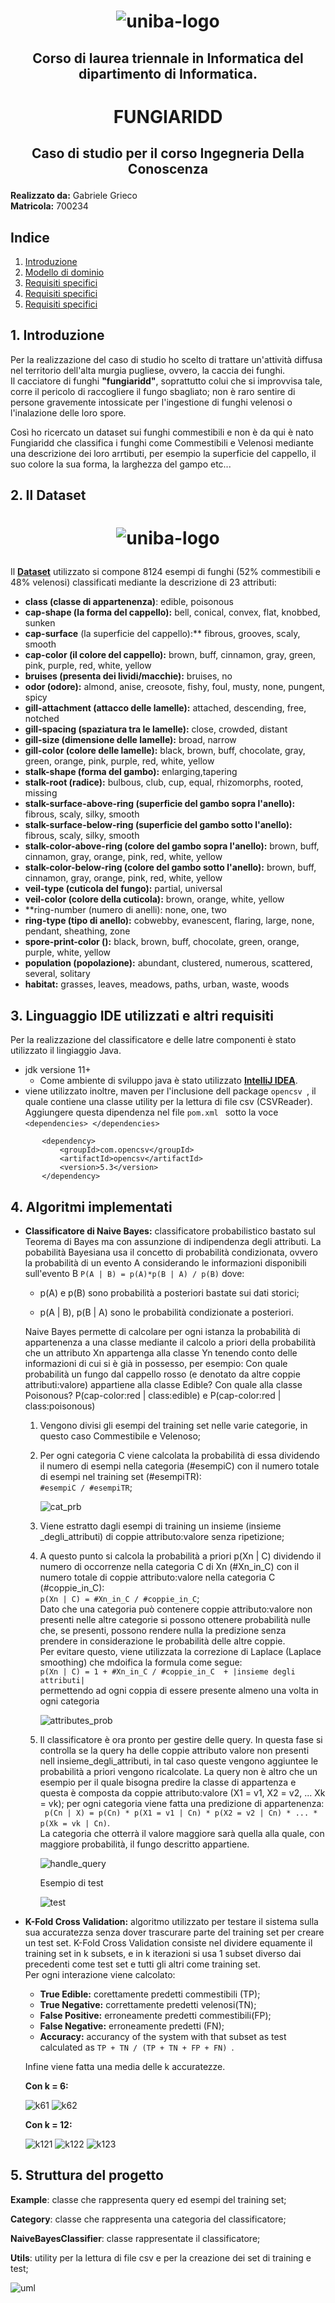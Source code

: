 
# <p style="text-align: center;">  ![uniba-logo](./res/img/uniba-logo.jpg)</p>

## <p style="text-align: center;"> Corso di laurea triennale in Informatica del dipartimento di Informatica.</p>


# <p style="text-align: center;">  FUNGIARIDD</p>

## <p style="text-align: center;">  Caso di studio per il corso Ingegneria Della Conoscenza</p>

**Realizzato da:** Gabriele Grieco\
**Matricola:** 700234


## Indice
 1. [Introduzione](#1introduzione)
 2. [Modello di dominio](#2il-dataset)
 3. [Requisiti specifici](#3linguaggio-ide-utilizzati-e-altri.requisiti)
 4. [Requisiti specifici](#4algoritmi-implementati)
 5. [Requisiti specifici](#5struttura-del-progetto)




 ## 1.  Introduzione
Per la realizzazione del caso di studio ho scelto di trattare un'attività diffusa nel territorio dell'alta murgia pugliese, ovvero, la caccia dei funghi.\
 Il cacciatore di funghi **"fungiaridd"**, soprattutto colui che si improvvisa tale, corre il pericolo di raccogliere il fungo sbagliato; non è raro sentire di persone gravemente intossicate per l'ingestione di funghi velenosi o l'inalazione delle loro spore.

 Così ho ricercato un dataset sui funghi commestibili e non è da qui è nato Fungiaridd che classifica i funghi come Commestibili e Velenosi mediante una descrizione dei loro arrtibuti, per esempio la superficie del cappello, il suo colore la sua forma, la larghezza del gampo etc...

 ## 2. Il Dataset 

# <p style="text-align: center;">  ![uniba-logo](./res/img/dataset.png)</p>

Il [**Dataset**](https://www.kaggle.com/hatterasdunton/mushroom-classification-updated-dataset/) utilizzato si compone 8124 esempi di funghi (52% commestibili e 48% velenosi) classificati mediante la descrizione di 23 attributi:

- **class (classe di appartenenza)**: edible, poisonous
- **cap-shape (la forma del cappello):** bell, conical, convex, flat, knobbed, sunken
- **cap-surface** (la superficie del cappello):** fibrous, grooves, scaly, smooth
- **cap-color (il colore del cappello):** brown, buff, cinnamon, gray, green, pink, purple, red, white, yellow
- **bruises (presenta dei lividi/macchie):** bruises, no
- **odor (odore):** almond, anise, creosote, fishy, foul, musty, none, pungent, spicy
- **gill-attachment (attacco delle lamelle):** attached, descending, free, notched
- **gill-spacing (spaziatura tra le lamelle):** close, crowded, distant
- **gill-size (dimensione delle lamelle):** broad, narrow
- **gill-color (colore delle lamelle):** black, brown, buff, chocolate, gray, green, orange, pink, purple, red, white, yellow
- **stalk-shape (forma del gambo):** enlarging,tapering
- **stalk-root (radice):** bulbous, club, cup, equal, rhizomorphs, rooted, missing
- **stalk-surface-above-ring (superficie del gambo sopra l'anello):** fibrous, scaly, silky, smooth
- **stalk-surface-below-ring (superficie del gambo sotto l'anello):** fibrous, scaly, silky, smooth
- **stalk-color-above-ring (colore del gambo sopra l'anello):** brown, buff, cinnamon, gray, orange, pink, red, white, yellow
- **stalk-color-below-ring (colore del gambo sotto l'anello):** brown, buff, cinnamon, gray, orange, pink, red, white, yellow
- **veil-type (cuticola del fungo):** partial, universal
- **veil-color (colore della cuticola):** brown, orange, white, yellow
- **ring-number (numero di anelli): none, one, two
- **ring-type (tipo di anello):** cobwebby, evanescent, flaring, large, none, pendant, sheathing, zone
- **spore-print-color ():** black, brown, buff, chocolate, green, orange, purple, white, yellow
- **population (popolazione):** abundant, clustered, numerous, scattered, several, solitary
- **habitat:** grasses, leaves, meadows, paths, urban, waste, woods


 

 ## 3. Linguaggio IDE utilizzati e altri requisiti
 Per la realizzazione del classificatore e delle latre componenti è stato utilizzato il lingiaggio Java.
 - jdk versione 11+
    - Come ambiente di sviluppo java è stato utilizzato [**IntelliJ IDEA**](https://www.jetbrains.com/idea//).
 - viene utilizzato inoltre, maven per l'inclusione dell package  ```opencsv ```, il quale contiene una classe utility per la lettura di file csv (CSVReader).
 Aggiungere questa dipendenza nel file  ```pom.xml ``` sotto la voce ```<dependencies> </dependencies>```

 ```
        <dependency>
            <groupId>com.opencsv</groupId>
            <artifactId>opencsv</artifactId>
            <version>5.3</version>
        </dependency>
 ```

## 4. Algoritmi implementati
- **Classificatore di Naive Bayes:** classificatore probabilistico bastato sul Teorema di Bayes ma con assunzione di indipendenza degli attributi. La pobabilità Bayesiana usa il concetto di probabilità condizionata, ovvero la probabilità di un evento A considerando le informazioni disponibili sull'evento B ```P(A | B) = p(A)*p(B | A) / p(B)```
dove:
    - p(A) e p(B) sono probabilità a posteriori bastate sui dati storici;

    - p(A | B), p(B | A) sono le probabilità condizionate a posteriori.

    Naive Bayes permette di calcolare per ogni istanza la probabilità di appartenenza a una classe mediante il calcolo a priori della probabilità che un attributo Xn appartenga alla classe Yn tenendo conto delle informazioni di cui si è già in possesso, per esempio: Con quale probabilità un fungo dal cappello rosso (e denotato da altre coppie attributi:valore) appartiene alla classe Edible? Con quale alla classe Poisonous? P(cap-color:red | class:edible) e P(cap-color:red | class:poisonous) 

    1) Vengono divisi gli esempi del training set nelle varie categorie, in questo caso Commestibile e Velenoso;

    2) Per ogni categoria C viene calcolata la probabilità di essa dividendo il numero di esempi nella categoria (#esempiC) con il numero totale di esempi nel training set (#esempiTR):\
    ```#esempiC / #esempiTR```;

        ![cat_prb](./res/img/category-probability.png)


    3) Viene estratto dagli esempi di training un insieme (insieme
    _degli_attributi) di coppie attributo:valore senza ripetizione;

    4) A questo punto si calcola la probabilità a priori p(Xn | C) dividendo il numero di occorrenze nella categoria C di Xn (#Xn_in_C) con il numero totale di coppie attributo:valore nella categoria C (#coppie_in_C):\
     ```p(Xn | C) = #Xn_in_C / #coppie_in_C```;\
    Dato che una categoria può contenere coppie attributo:valore non presenti nelle altre categorie si possono ottenere probabilità nulle che, se presenti, possono rendere nulla la predizione senza prendere in considerazione le probabilità delle altre coppie.\
    Per evitare questo, viene utilizzata la correzione di Laplace (Laplace smoothing) che mdoifica la formula come segue:\
     ```p(Xn | C) = 1 + #Xn_in_C / #coppie_in_C  + |insieme degli attributi|```\
     permettendo ad ogni coppia di essere presente almeno una volta in ogni categoria

        ![attributes_prob](./res/img/calculate-prob.png)

    5) Il classificatore è ora pronto per gestire delle query. In questa fase si controlla se la query ha delle coppie attributo valore non presenti nell insieme_degli_attributi, in tal caso queste vengono aggiuntee le probabilità a priori vengono ricalcolate.
    La query non è altro che un esempio per il quale bisogna predire la classe di appartenza e questa è composta da coppie attributo:valore (X1 = v1, X2 = v2, ... Xk = vk); per ogni categoria viene fatta una predizione di appartenenza:  
    ``` p(Cn | X) = p(Cn) * p(X1 = v1 | Cn) * p(X2 = v2 | Cn) * ... * p(Xk = vk | Cn)```.\
    La categoria che otterrà il valore maggiore sarà quella alla quale, con maggiore probabilità, il fungo descritto appartiene.

        ![handle_query](./res/img/handle-query.png)

        Esempio di test

        ![test](./res/img/test.png)

- **K-Fold Cross Validation:** algoritmo utilizzato per testare il sistema sulla sua accuratezza senza dover trascurare parte del training set per creare un test set.
K-Fold Cross Validation consiste nel dividere equamente il training set in k subsets, e in k iterazioni si usa 1 subset diverso dai precedenti come test set e tutti gli altri come training set.\
Per ogni interazione viene calcolato:
    - **True Edible:** corettamente predetti commestibili (TP);
    - **True Negative:** correttamente predetti velenosi(TN);
    - **False Positive:** erroneamente predetti commestibili(FP);
    - **False Negative:** erroneamente predetti (FN);
    - **Accuracy:** accurancy of the system with that subset as test calculated as ```TP + TN / (TP + TN + FP + FN) ```.

    Infine viene fatta una media delle k accuratezze.

    **Con k = 6:**

    ![k61](./res/img/k6-1.png)
    ![k62](./res/img/k6-2.png)

    **Con k = 12:**

    ![k121](./res/img/k12-1.png)
    ![k122](./res/img/k12-2.png)
    ![k123](./res/img/k12-3.png)





## 5. Struttura del progetto
**Example**: classe che rappresenta query ed esempi del training set;

**Category**: classe che rappresenta una categoria del classificatore;

**NaiveBayesClassifier**: classe rappresentate il classificatore;

**Utils**: utility per la lettura di file csv e per la creazione dei set di training e test;

![uml](./res/img/uml.png)










